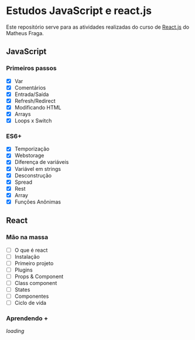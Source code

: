 # Estudos JavaScript e react.js

Este repositório serve para as atividades realizadas do curso de [React.js](https://www.udemy.com/course/curso-reactjs/) do Matheus Fraga.

## JavaScript

### Primeiros passos

- [x] Var
- [x] Comentários
- [x] Entrada/Saída
- [x] Refresh/Redirect
- [x] Modificando HTML
- [x] Arrays
- [x] Loops x Switch

### ES6+

- [x] Temporização
- [x] Webstorage
- [x] Diferença de variáveis
- [x] Variável em strings
- [x] Desconstrução
- [x] Spread
- [x] Rest
- [x] Array
- [x] Funções Anônimas

## React

### Mão na massa

- [ ] O que é react
- [ ] Instalação
- [ ] Primeiro projeto
- [ ] Plugins
- [ ] Props & Component
- [ ] Class component
- [ ] States
- [ ] Componentes
- [ ] Ciclo de vida

### Aprendendo +

*loading*
